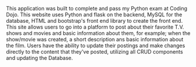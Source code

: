 This application was built to complete and pass my Python exam at Coding Dojo. This website uses Python and flask on the backend, MySQL for the database, HTML and bootstrap's front end library to create the front end. This site allows users to go into a platform to post about their favorite T.V. shows and movies and basic information about them, for example; when the show/movie was created, a short description ans basic information about the film. Users have the ability to update their postings and make changes directly to the content that they've posted, utilizing all CRUD components and updating the Database.
